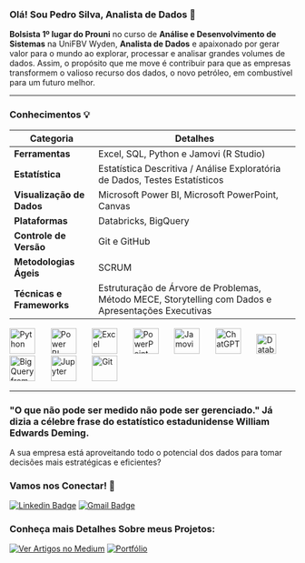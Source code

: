 ### Olá! Sou Pedro Silva, Analista de Dados 👋

**Bolsista 1º lugar do Prouni** no curso de **Análise e Desenvolvimento de Sistemas** na UniFBV Wyden, **Analista de Dados** e apaixonado por gerar valor para o mundo ao explorar, processar e analisar grandes volumes de dados. Assim, o propósito que me move é contribuir para que as empresas transformem o valioso recurso dos dados, o novo petróleo, em combustível para um futuro melhor.

---

### Conhecimentos 💡
| Categoria                        | Detalhes                                                                                     |
| -------------------------------- | -------------------------------------------------------------------------------------------- |
| **Ferramentas**    | Excel, SQL, Python e Jamovi (R Studio)                                                                                               |
| **Estatística**     | Estatística Descritiva / Análise Exploratória de Dados, Testes Estatísticos                                                                               |
| **Visualização de Dados**        | Microsoft Power BI, Microsoft PowerPoint, Canvas                                                               |
| **Plataformas**      | Databricks, BigQuery
| **Controle de Versão** | Git e GitHub                                                                                          |
| **Metodologias Ágeis** | SCRUM                                                                                         |
| **Técnicas e Frameworks**        | Estruturação de Árvore de Problemas, Método MECE, Storytelling com Dados e Apresentações Executivas |


<img src="https://github.com/user-attachments/assets/1120ee63-71cd-49eb-b315-4c41ddc091d3" alt="Python" width="45"/>
&nbsp;&nbsp;&nbsp;&nbsp;&nbsp;
<img src="https://github.com/user-attachments/assets/ac05eac4-e384-40eb-a261-f8b8efeeabc8" alt="Power BI" width="45"/>
&nbsp;&nbsp;&nbsp;&nbsp;&nbsp;
<img src="https://github.com/user-attachments/assets/9840fb8c-9fd7-411b-aa64-325df73b73dd" alt="Excel" width="45"/>
&nbsp;&nbsp;&nbsp;&nbsp;&nbsp;
<img src="https://github.com/user-attachments/assets/f42489ba-e1a4-4ddf-a484-ab4b8f4a55e6" alt="PowerPoint" width="45"/>
&nbsp;&nbsp;&nbsp;&nbsp;&nbsp;
<img src="https://github.com/user-attachments/assets/91ced817-6e7a-4b73-8801-5f4f152a82b5" alt="Jamovi" width="45"/>
&nbsp;&nbsp;&nbsp;&nbsp;&nbsp;
<img src="https://github.com/user-attachments/assets/294ddab8-7385-40c7-bac3-c6fa64a1be76" alt="ChatGPT" width="45"/>
&nbsp;&nbsp;&nbsp;&nbsp;&nbsp;
<img src="https://github.com/user-attachments/assets/f961697d-1d57-403d-8b89-0e1e78634014" alt="Databricks" width="35"/>
&nbsp;&nbsp;&nbsp;&nbsp;&nbsp;
<img src="https://github.com/user-attachments/assets/d176e4c3-89b7-43dd-a1ea-4a1c5624ea56" alt="BigQuery from Google Cloud Plataform" width="45"/>
&nbsp;&nbsp;&nbsp;&nbsp;&nbsp;
<img src="https://github.com/user-attachments/assets/c94e8d56-c48a-4ff8-bc21-968406d2c058" alt="Jupyter" width="45"/>
&nbsp;&nbsp;&nbsp;&nbsp;&nbsp;
<img src="https://github.com/user-attachments/assets/cfb0f75c-d828-4b4b-aa4a-2f4d40588d84" alt="Git" width="45"/>
&nbsp;&nbsp;&nbsp;&nbsp;&nbsp;

---

### "O que não pode ser medido não pode ser gerenciado." Já dizia a célebre frase do estatístico estadunidense William Edwards Deming.

A sua empresa está aproveitando todo o potencial dos dados para tomar decisões mais estratégicas e eficientes? 

### Vamos nos Conectar! 🏅

[![Linkedin Badge](https://img.shields.io/badge/-Pedro_Silva-blue?style=flat&logo=Linkedin&logoColor=white&link=https://www.linkedin.com/in/pedro-silva-1032a7243/)](https://www.linkedin.com/in/pedro-silva-1032a7243/)
[![Gmail Badge](https://img.shields.io/badge/-contatopedrosilva001@gmail.com-c14438?style=flat-square&logo=Gmail&logoColor=white&link=mailto:contatopedrosilva001@gmail.com)](mailto:contatopedrosilva001@gmail.com)

### Conheça mais Detalhes Sobre meus Projetos:

[![Ver Artigos no Medium](https://img.shields.io/badge/Ver_Artigos_no_Medium-03A57B?style=flat-square&logo=Medium&logoColor=white)](https://medium.com/@pedroalves112020)
[![Portfólio](https://img.shields.io/badge/Explore_Meu_Portfólio-0052CC?style=flat-square&logo=google-chrome&logoColor=white)](https://www.projetospedrosilva.com.br/in%C3%ADcio/)




